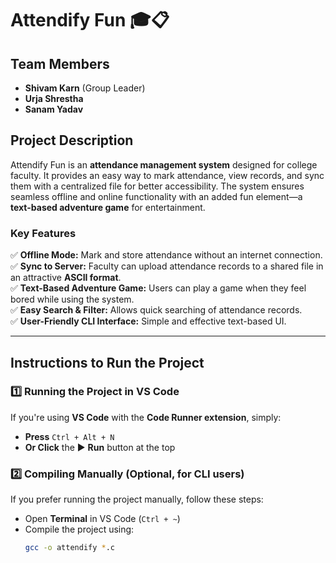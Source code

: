 # Attendify Fun 🎓📋

## Team Members

- **Shivam Karn** (Group Leader)
- **Urja Shrestha**
- **Sanam Yadav**

## Project Description

Attendify Fun is an **attendance management system** designed for college faculty. It provides an easy way to mark attendance, view records, and sync them with a centralized file for better accessibility. The system ensures seamless offline and online functionality with an added fun element—a **text-based adventure game** for entertainment.

### **Key Features**

✅ **Offline Mode:** Mark and store attendance without an internet connection.  
✅ **Sync to Server:** Faculty can upload attendance records to a shared file in an attractive **ASCII format**.  
✅ **Text-Based Adventure Game:** Users can play a game when they feel bored while using the system.  
✅ **Easy Search & Filter:** Allows quick searching of attendance records.  
✅ **User-Friendly CLI Interface:** Simple and effective text-based UI.

---

## Instructions to Run the Project

### **1️⃣ Running the Project in VS Code**

If you're using **VS Code** with the **Code Runner extension**, simply:

- **Press** `Ctrl + Alt + N`
- **Or Click** the ▶️ **Run** button at the top

### **2️⃣ Compiling Manually (Optional, for CLI users)**

If you prefer running the project manually, follow these steps:

- Open **Terminal** in VS Code (`Ctrl + ~`)
- Compile the project using:
  ```sh
  gcc -o attendify *.c
  ```
